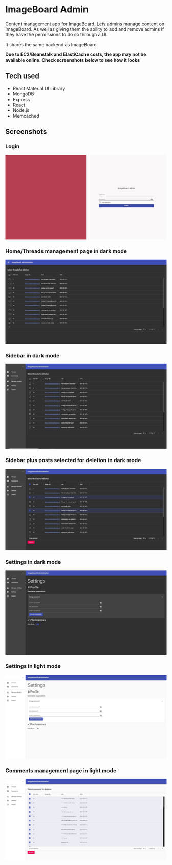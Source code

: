 # ImageBoard Admin

Content management app for ImageBoard. Lets admins manage content on ImageBoard. As well as giving them the ability to add and remove admins if they have the permissions to do so through a UI.

It shares the same backend as ImageBoard.

**Due to EC2/Beanstalk and ElastiCache costs, the app may not be available online. Check screenshots below to see how it looks**

## Tech used
* React Material UI Library
* MongoDB
* Express
* React
* Node.js
* Memcached

## Screenshots

### Login
![](./screenshots/login.JPG)

### Home/Threads management page in dark mode
![](./screenshots/home.JPG)

### Sidebar in dark mode
![](./screenshots/sidebar.JPG)

### Sidebar plus posts selected for deletion in dark mode
![](./screenshots/sidebar%20plus%20delete.JPG)

### Settings in dark mode
![](./screenshots/settings%20and%20dark%20mode.JPG)

### Settings in light mode
![](./screenshots/settings%20and%20light%20mode.JPG)

### Comments management page in light mode
![](./screenshots/comments%20and%20light%20mode.JPG)
